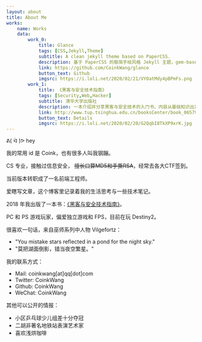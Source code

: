 ```yaml
---
layout: about
title: About Me
works: 
    name: Works
    data:
        work_0: 
            title: Glance
            tags: [CSS,Jekyll,Theme]
            subtitle: A clean jekyll theme based on PaperCSS.
            description: 基于 PaperCSS 的极简手绘风格 Jekyll 主题，gem-based 发布。
            link: https://github.com/CoinkWang/glance
            button_text: Github
            imgsrc: https://i.loli.net/2020/02/21/VYOatMdy4pBPmFs.png
        work_1: 
            title: 《黑客与安全技术指南》
            tags: [Security,Web,Hacker]
            subtitle: 清华大学出版社
            description: 一本介绍并分享黑客与安全技术的入门书，内容从基础知识出发，通过相关实例为读者剖析计算机安全领域的各种技巧。
            link: http://www.tup.tsinghua.edu.cn/booksCenter/book_06579101.html
            button_text: Details
            imgsrc: https://i.loli.net/2020/02/20/G2QqbI8TkXP9xrK.jpg
---
```



 ᕕ( ᐛ )ᕗ hey

我的常用 id 是 Coink，也有很多人叫我钢蹦。

CS 专业，接触过信息安全， ~~擅长口算MD5和手撕RSA~~，经常去各大CTF签到。

当前版本转职成了一名前端工程师。

爱瞎写文章，这个博客里记录着我的生活思考与一些技术笔记。

2018 年我出版了一本书：[《黑客与安全技术指南》](http://www.tup.tsinghua.edu.cn/booksCenter/book_06579101.html)。

PC 和 PS 游戏玩家，偏爱独立游戏和 FPS，目前在玩 Destiny2。

很喜欢一句话，来自巫师系列中人物 Vilgefortz：

- "You mistake stars reflected in a pond for the night sky."
- "莫把湖面倒影，错当夜空繁星。" 



我的联系方式：

- Mail: coinkwang[at]qq[dot]com
- Twitter: CoinkWang
- Github: CoinkWang
- WeChat: CoinkWang



其他可以公开的情报：
 - 小区乒乓球少儿组差十分夺冠
 - 二胡非著名地铁站表演艺术家
 - 喜欢浅烘咖啡


